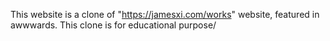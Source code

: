 This website is a clone of "https://jamesxi.com/works" website, featured in awwwards. This clone is for educational purpose/
